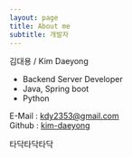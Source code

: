 ```yaml
---
layout: page
title: About me
subtitle: 개발자
---
```


김대용 / Kim Daeyong  

* Backend Server Developer
* Java, Spring boot
* Python

E-Mail : <kdy2353@gmail.com>  
Github : [kim-daeyong](https://github.com/kim-daeyong)
  
타닥타닥타닥  

<!-- ![img](https://user-images.githubusercontent.com/45562285/126071086-21d3f9c6-22bf-4147-848e-a6515f17014e.jpg) -->




